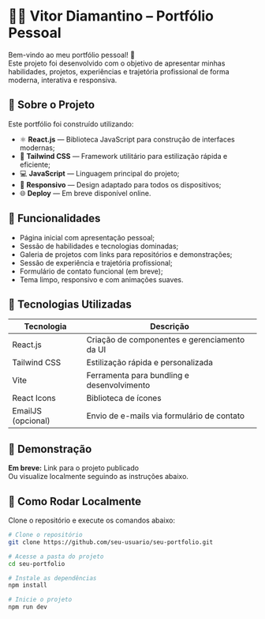 # 🧑‍💻 Vitor Diamantino – Portfólio Pessoal

Bem-vindo ao meu portfólio pessoal! 🚀  
Este projeto foi desenvolvido com o objetivo de apresentar minhas habilidades, projetos, experiências e trajetória profissional de forma moderna, interativa e responsiva.

## 📌 Sobre o Projeto

Este portfólio foi construído utilizando:

- ⚛️ **React.js** — Biblioteca JavaScript para construção de interfaces modernas;
- 🎨 **Tailwind CSS** — Framework utilitário para estilização rápida e eficiente;
- 💻 **JavaScript** — Linguagem principal do projeto;
- 📱 **Responsivo** — Design adaptado para todos os dispositivos;
- 🌐 **Deploy** — Em breve disponível online.

## 🧠 Funcionalidades

- Página inicial com apresentação pessoal;
- Sessão de habilidades e tecnologias dominadas;
- Galeria de projetos com links para repositórios e demonstrações;
- Sessão de experiência e trajetória profissional;
- Formulário de contato funcional (em breve);
- Tema limpo, responsivo e com animações suaves.

## 💼 Tecnologias Utilizadas

| Tecnologia        | Descrição                                      |
|-------------------|------------------------------------------------|
| React.js          | Criação de componentes e gerenciamento da UI   |
| Tailwind CSS      | Estilização rápida e personalizada              |
| Vite              | Ferramenta para bundling e desenvolvimento     |
| React Icons       | Biblioteca de ícones                           |
| EmailJS (opcional)| Envio de e-mails via formulário de contato     |

## 📸 Demonstração

**Em breve:** Link para o projeto publicado  
Ou visualize localmente seguindo as instruções abaixo.

## 🚀 Como Rodar Localmente

Clone o repositório e execute os comandos abaixo:

```bash
# Clone o repositório
git clone https://github.com/seu-usuario/seu-portfolio.git

# Acesse a pasta do projeto
cd seu-portfolio

# Instale as dependências
npm install

# Inicie o projeto
npm run dev
